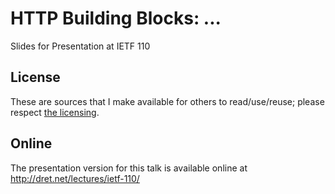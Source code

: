 # HTTP Building Blocks: ...

Slides for Presentation at IETF 110


## License

These are sources that I make available for others to read/use/reuse; please respect [the licensing](../LICENSE).


## Online

The presentation version for this talk is available online at http://dret.net/lectures/ietf-110/
